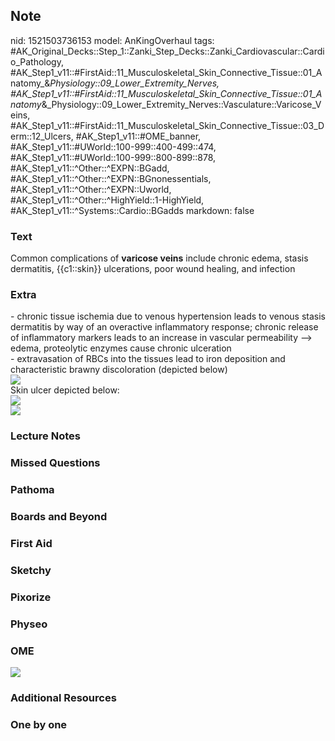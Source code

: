 ## Note
nid: 1521503736153
model: AnKingOverhaul
tags: #AK_Original_Decks::Step_1::Zanki_Step_Decks::Zanki_Cardiovascular::Cardio_Pathology, #AK_Step1_v11::#FirstAid::11_Musculoskeletal_Skin_Connective_Tissue::01_Anatomy_&_Physiology::09_Lower_Extremity_Nerves, #AK_Step1_v11::#FirstAid::11_Musculoskeletal_Skin_Connective_Tissue::01_Anatomy_&_Physiology::09_Lower_Extremity_Nerves::Vasculature::Varicose_Veins, #AK_Step1_v11::#FirstAid::11_Musculoskeletal_Skin_Connective_Tissue::03_Derm::12_Ulcers, #AK_Step1_v11::#OME_banner, #AK_Step1_v11::#UWorld::100-999::400-499::474, #AK_Step1_v11::#UWorld::100-999::800-899::878, #AK_Step1_v11::^Other::^EXPN::BGadd, #AK_Step1_v11::^Other::^EXPN::BGnonessentials, #AK_Step1_v11::^Other::^EXPN::Uworld, #AK_Step1_v11::^Other::^HighYield::1-HighYield, #AK_Step1_v11::^Systems::Cardio::BGadds
markdown: false

### Text
Common complications of <b>varicose veins</b> include chronic
edema, stasis dermatitis, {{c1::skin}} ulcerations, poor wound
healing, and infection

### Extra
<div>
  - chronic tissue ischemia due to venous hypertension leads to
  venous stasis dermatitis by way of an overactive inflammatory
  response; chronic release of inflammatory markers leads to an
  increase in vascular permeability --> edema, proteolytic
  enzymes cause chronic ulceration
</div>
<div>
  - extravasation of RBCs into the tissues lead to iron deposition
  and characteristic brawny discoloration (depicted below)
</div>
<div><img src="paste-264381006872577.jpg"></div>Skin ulcer depicted
below:
<div>
  <div><img src="paste-67031554588673.jpg"></div>
  <div><img src="paste-578287281635329.jpg"></div>
</div>

### Lecture Notes


### Missed Questions


### Pathoma


### Boards and Beyond


### First Aid


### Sketchy


### Pixorize


### Physeo


### OME
<div class="ome-widget">
  <a href="https://onlinemeded.org?ref=anki"><img src=
  "_OME_AnkiFlashcards_General_4.png"></a>
</div>

### Additional Resources


### One by one

